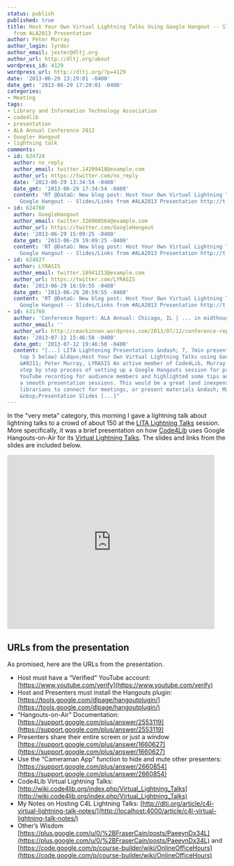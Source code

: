 ```yaml
---
status: publish
published: true
title: Host Your Own Virtual Lightning Talks Using Google Hangout -- Slides and Links
  from ALA2013 Presentation
author: Peter Murray
author_login: lyrdor
author_email: jester@dltj.org
author_url: http://dltj.org/about
wordpress_id: 4129
wordpress_url: http://dltj.org/?p=4129
date: '2013-06-29 13:29:01 -0400'
date_gmt: '2013-06-29 17:29:01 -0400'
categories:
- Meeting
tags:
- Library and Information Technology Association
- code4lib
- presentation
- ALA Annual Conference 2013
- Google+ Hangout
- lightning talk
comments:
- id: 624724
  author: no_reply
  author_email: twitter.14299418@example.com
  author_url: https://twitter.com/no_reply
  date: '2013-06-29 13:34:54 -0400'
  date_gmt: '2013-06-29 17:34:54 -0400'
  content: 'RT @DataG: New blog post: Host Your Own Virtual Lightning Talks Using
    Google Hangout -- Slides/Links from #ALA2013 Presentation http://t.co&hellip;'
- id: 624760
  author: GoogleHangout
  author_email: twitter.326900564@example.com
  author_url: https://twitter.com/GoogleHangout
  date: '2013-06-29 15:09:25 -0400'
  date_gmt: '2013-06-29 19:09:25 -0400'
  content: 'RT @DataG: New blog post: Host Your Own Virtual Lightning Talks Using
    Google Hangout -- Slides/Links from #ALA2013 Presentation http://t.co&hellip;'
- id: 624827
  author: LYRASIS
  author_email: twitter.18941213@example.com
  author_url: https://twitter.com/LYRASIS
  date: '2013-06-29 16:59:55 -0400'
  date_gmt: '2013-06-29 20:59:55 -0400'
  content: 'RT @DataG: New blog post: Host Your Own Virtual Lightning Talks Using
    Google Hangout -- Slides/Links from #ALA2013 Presentation http://t.co&hellip;'
- id: 631760
  author: 'Conference Report: ALA Annual: Chicago, IL | ... in midthought...'
  author_email: ''
  author_url: http://cmackinnon.wordpress.com/2013/07/12/conference-report-ala-annual-chicago-il/
  date: '2013-07-12 15:46:50 -0400'
  date_gmt: '2013-07-12 19:46:50 -0400'
  content: "[...] LITA Lightening Presentations &ndash; 7, 7min presentations (my
    top 5 below) &ldquo;Host Your Own Virtual Lightning Talks using Google Hangout.&rdquo;
    &#8211; Peter Murray, LYRASIS An active member of Code4Lib, Murray laid out the
    step by step process of setting up a Google Hangouts session for presenters and
    YouTube recording for audience members and highlighted some tips and tricks for
    a smooth presentation sessions. This would be a great (and inexpensive) way for
    librarians to connect for meetings, or present materials &ndash; Maybe OA week?
    &nbsp;Presentation Slides [...]"
---
```

In the "very meta" category, this morning I gave a lightning talk about lightning talks to a crowd of about 150 at the [LITA Lightning Talks](http://litablog.org/2013/06/lita-lightning-rounds-at-ala-annual/) session. 
More specifically, it was a brief presentation on how [Code4Lib](http://www.code4lib.org/) uses Google Hangouts-on-Air for its [Virtual Lightning Talks](http://wiki.code4lib.org/index.php/Virtual_Lightning_Talks). 
The slides and links from the slides are included below.

<iframe src="https://www.slideshare.net/slideshow/embed_code/23663886" width="476" height="400" frameborder="0" marginwidth="0" marginheight="0" scrolling="no"></iframe>

## URLs from the presentation

As promised, here are the URLs from the presentation.

* Host must have a “Verified” YouTube account: [https://www.youtube.com/verify](https://www.youtube.com/verify)
* Host and Presenters must install the Hangouts plugin: [https://tools.google.com/dlpage/hangoutplugin/](https://tools.google.com/dlpage/hangoutplugin/)
* “Hangouts-on-Air” Documentation: [https://support.google.com/plus/answer/2553119](https://support.google.com/plus/answer/2553119)
* Presenters share their entire screen or just a window [https://support.google.com/plus/answer/1660627](https://support.google.com/plus/answer/1660627)
* Use the “Cameraman App” function to hide and mute other presenters: [https://support.google.com/plus/answer/2660854](https://support.google.com/plus/answer/2660854)
* Code4Lib Virtual Lightning Talks: [http://wiki.code4lib.org/index.php/Virtual_Lightning_Talks](http://wiki.code4lib.org/index.php/Virtual_Lightning_Talks)
* My Notes on Hosting C4L Lightning Talks: [http://dltj.org/article/c4l-virtual-lightning-talk-notes/](http://localhost:4000/article/c4l-virtual-lightning-talk-notes/)
* Other’s Wisdom [https://plus.google.com/u/0/%2BFraserCain/posts/PaeeynDx34L](https://plus.google.com/u/0/%2BFraserCain/posts/PaeeynDx34L) and [https://code.google.com/p/course-builder/wiki/OnlineOfficeHours](https://code.google.com/p/course-builder/wiki/OnlineOfficeHours)
